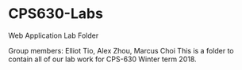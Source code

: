 # CPS630-Labs
Web Application Lab Folder

Group members: Elliot Tio, Alex Zhou, Marcus Choi
This is a folder to contain all of our lab work for CPS-630 Winter term 2018.

